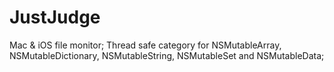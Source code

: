 JustJudge
=========

Mac &amp; iOS file monitor; Thread safe category for NSMutableArray, NSMutableDictionary, NSMutableString, NSMutableSet and NSMutableData;
